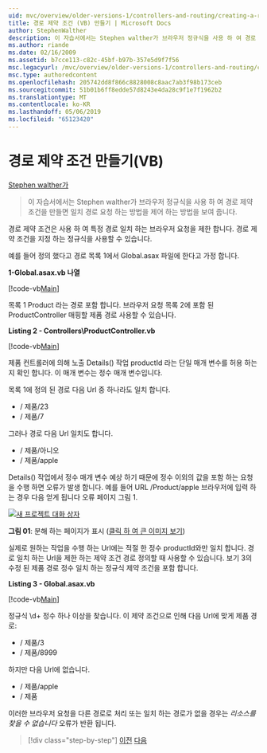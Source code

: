 ```yaml
---
uid: mvc/overview/older-versions-1/controllers-and-routing/creating-a-route-constraint-vb
title: 경로 제약 조건 (VB) 만들기 | Microsoft Docs
author: StephenWalther
description: 이 자습서에서는 Stephen walther가 브라우저 정규식을 사용 하 여 경로 제약 조건을 만들면 일치 경로 요청 하는 방법을 제어 하는 방법을 보여 줍니다.
ms.author: riande
ms.date: 02/16/2009
ms.assetid: b7cce113-c82c-45bf-b97b-357e5d9f7f56
msc.legacyurl: /mvc/overview/older-versions-1/controllers-and-routing/creating-a-route-constraint-vb
msc.type: authoredcontent
ms.openlocfilehash: 205742dd8f866c8828008c8aac7ab3f98b173ceb
ms.sourcegitcommit: 51b01b6ff8edde57d8243e4da28c9f1e7f1962b2
ms.translationtype: MT
ms.contentlocale: ko-KR
ms.lasthandoff: 05/06/2019
ms.locfileid: "65123420"
---
```

# <a name="creating-a-route-constraint-vb"></a>경로 제약 조건 만들기(VB)

[Stephen walther가](https://github.com/StephenWalther)

> 이 자습서에서는 Stephen walther가 브라우저 정규식을 사용 하 여 경로 제약 조건을 만들면 일치 경로 요청 하는 방법을 제어 하는 방법을 보여 줍니다.

경로 제약 조건은 사용 하 여 특정 경로 일치 하는 브라우저 요청을 제한 합니다. 경로 제약 조건을 지정 하는 정규식을 사용할 수 있습니다.

예를 들어 정의 했다고 경로 목록 1에서 Global.asax 파일에 한다고 가정 합니다.

**1-Global.asax.vb 나열**

[!code-vb[Main](creating-a-route-constraint-vb/samples/sample1.vb)]

목록 1 Product 라는 경로 포함 합니다. 브라우저 요청 목록 2에 포함 된 ProductController 매핑할 제품 경로 사용할 수 있습니다.

**Listing 2 - Controllers\ProductController.vb**

[!code-vb[Main](creating-a-route-constraint-vb/samples/sample2.vb)]

제품 컨트롤러에 의해 노출 Details() 작업 productId 라는 단일 매개 변수를 허용 하는지 확인 합니다. 이 매개 변수는 정수 매개 변수입니다.

목록 1에 정의 된 경로 다음 Url 중 하나라도 일치 합니다.

- / 제품/23
- / 제품/7

그러나 경로 다음 Url 일치도 합니다.

- / 제품/아니오
- / 제품/apple

Details() 작업에서 정수 매개 변수 예상 하기 때문에 정수 이외의 값을 포함 하는 요청을 수행 하면 오류가 발생 합니다. 예를 들어 URL /Product/apple 브라우저에 입력 하는 경우 다음 얻게 됩니다 오류 페이지 그림 1.

[![새 프로젝트 대화 상자](creating-a-route-constraint-vb/_static/image1.jpg)](creating-a-route-constraint-vb/_static/image1.png)

**그림 01**: 분해 하는 페이지가 표시 ([클릭 하 여 큰 이미지 보기](creating-a-route-constraint-vb/_static/image2.png))

실제로 원하는 작업을 수행 하는 Url에는 적절 한 정수 productId와만 일치 합니다. 경로 일치 하는 Url을 제한 하는 제약 조건 경로 정의할 때 사용할 수 있습니다. 보기 3의 수정 된 제품 경로 정수 일치 하는 정규식 제약 조건을 포함 합니다.

**Listing 3 - Global.asax.vb**

[!code-vb[Main](creating-a-route-constraint-vb/samples/sample3.vb)]

정규식 \d+ 정수 하나 이상을 찾습니다. 이 제약 조건으로 인해 다음 Url에 맞게 제품 경로:

- / 제품/3
- / 제품/8999

하지만 다음 Url에 없습니다.

- / 제품/apple
- / 제품

이러한 브라우저 요청을 다른 경로로 처리 또는 일치 하는 경로가 없을 경우는 *리소스를 찾을 수 없습니다* 오류가 반환 됩니다.

> [!div class="step-by-step"]
> [이전](creating-custom-routes-vb.md)
> [다음](creating-a-custom-route-constraint-vb.md)
